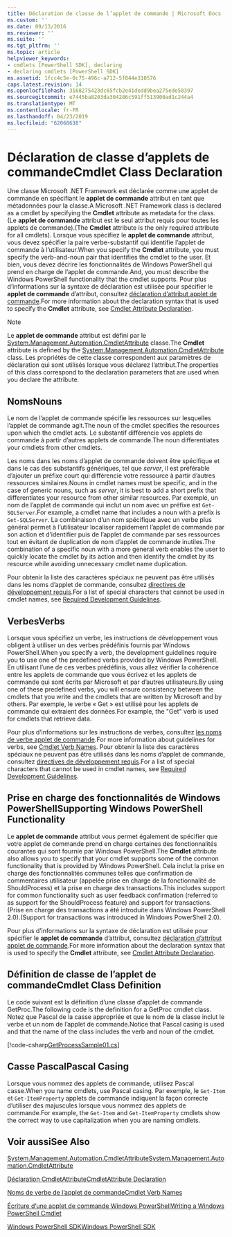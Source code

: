```yaml
---
title: Déclaration de classe de l’applet de commande | Microsoft Docs
ms.custom: ''
ms.date: 09/13/2016
ms.reviewer: ''
ms.suite: ''
ms.tgt_pltfrm: ''
ms.topic: article
helpviewer_keywords:
- cmdlets [PowerShell SDK], declaring
- declaring cmdlets [PowerShell SDK]
ms.assetid: 1fcc4c5e-0c75-496c-a712-5f844e310576
caps.latest.revision: 14
ms.openlocfilehash: 3168275423dc65fcb2e41dedd9bea275ede58397
ms.sourcegitcommit: e7445ba8203da304286c591ff513900ad1c244a4
ms.translationtype: MT
ms.contentlocale: fr-FR
ms.lasthandoff: 04/23/2019
ms.locfileid: "62068638"
---
```

# <a name="cmdlet-class-declaration"></a><span data-ttu-id="99995-102">Déclaration de classe d’applets de commande</span><span class="sxs-lookup"><span data-stu-id="99995-102">Cmdlet Class Declaration</span></span>

<span data-ttu-id="99995-103">Une classe Microsoft .NET Framework est déclarée comme une applet de commande en spécifiant le **applet de commande** attribut en tant que métadonnées pour la classe.</span><span class="sxs-lookup"><span data-stu-id="99995-103">A Microsoft .NET Framework class is declared as a cmdlet by specifying the **Cmdlet** attribute as metadata for the class.</span></span> <span data-ttu-id="99995-104">(Le **applet de commande** attribut est le seul attribut requis pour toutes les applets de commande).</span><span class="sxs-lookup"><span data-stu-id="99995-104">(The **Cmdlet** attribute is the only required attribute for all cmdlets).</span></span> <span data-ttu-id="99995-105">Lorsque vous spécifiez le **applet de commande** attribut, vous devez spécifier la paire verbe-substantif qui identifie l’applet de commande à l’utilisateur.</span><span class="sxs-lookup"><span data-stu-id="99995-105">When you specify the **Cmdlet** attribute, you must specify the verb-and-noun pair that identifies the cmdlet to the user.</span></span> <span data-ttu-id="99995-106">Et bien, vous devez décrire les fonctionnalités de Windows PowerShell qui prend en charge de l’applet de commande.</span><span class="sxs-lookup"><span data-stu-id="99995-106">And, you must describe the Windows PowerShell functionality that the cmdlet supports.</span></span> <span data-ttu-id="99995-107">Pour plus d’informations sur la syntaxe de déclaration est utilisée pour spécifier le **applet de commande** d’attribut, consultez [déclaration d’attribut applet de commande](./cmdlet-attribute-declaration.md).</span><span class="sxs-lookup"><span data-stu-id="99995-107">For more information about the declaration syntax that is used to specify the **Cmdlet** attribute, see [Cmdlet Attribute Declaration](./cmdlet-attribute-declaration.md).</span></span>

> [!NOTE]
> <span data-ttu-id="99995-108">Le **applet de commande** attribut est défini par le [System.Management.Automation.CmdletAttribute](/dotnet/api/System.Management.Automation.CmdletAttribute) classe.</span><span class="sxs-lookup"><span data-stu-id="99995-108">The **Cmdlet** attribute is defined by the [System.Management.Automation.CmdletAttribute](/dotnet/api/System.Management.Automation.CmdletAttribute) class.</span></span> <span data-ttu-id="99995-109">Les propriétés de cette classe correspondent aux paramètres de déclaration qui sont utilisés lorsque vous déclarez l’attribut.</span><span class="sxs-lookup"><span data-stu-id="99995-109">The properties of this class correspond to the declaration parameters that are used when you declare the attribute.</span></span>

## <a name="nouns"></a><span data-ttu-id="99995-110">Noms</span><span class="sxs-lookup"><span data-stu-id="99995-110">Nouns</span></span>

<span data-ttu-id="99995-111">Le nom de l’applet de commande spécifie les ressources sur lesquelles l’applet de commande agit.</span><span class="sxs-lookup"><span data-stu-id="99995-111">The noun of the cmdlet specifies the resources upon which the cmdlet acts.</span></span> <span data-ttu-id="99995-112">Le substantif différencie vos applets de commande à partir d’autres applets de commande.</span><span class="sxs-lookup"><span data-stu-id="99995-112">The noun differentiates your cmdlets from other cmdlets.</span></span>

<span data-ttu-id="99995-113">Les noms dans les noms d’applet de commande doivent être spécifique et dans le cas des substantifs génériques, tel que *server*, il est préférable d’ajouter un préfixe court qui différencie votre ressource à partir d’autres ressources similaires.</span><span class="sxs-lookup"><span data-stu-id="99995-113">Nouns in cmdlet names must be specific, and in the case of generic nouns, such as *server*, it is best to add a short prefix that differentiates your resource from other similar resources.</span></span> <span data-ttu-id="99995-114">Par exemple, un nom de l’applet de commande qui inclut un nom avec un préfixe est `Get-SQLServer`.</span><span class="sxs-lookup"><span data-stu-id="99995-114">For example, a cmdlet name that includes a noun with a prefix is `Get-SQLServer`.</span></span> <span data-ttu-id="99995-115">La combinaison d’un nom spécifique avec un verbe plus général permet à l’utilisateur localiser rapidement l’applet de commande par son action et d’identifier puis de l’applet de commande par ses ressources tout en évitant de duplication de nom d’applet de commande inutiles.</span><span class="sxs-lookup"><span data-stu-id="99995-115">The combination of a specific noun with a more general verb enables the user to quickly locate the cmdlet by its action and then identify the cmdlet by its resource while avoiding unnecessary cmdlet name duplication.</span></span>

<span data-ttu-id="99995-116">Pour obtenir la liste des caractères spéciaux ne peuvent pas être utilisés dans les noms d’applet de commande, consultez [directives de développement requis](./required-development-guidelines.md).</span><span class="sxs-lookup"><span data-stu-id="99995-116">For a list of special characters that cannot be used in cmdlet names, see [Required Development Guidelines](./required-development-guidelines.md).</span></span>

## <a name="verbs"></a><span data-ttu-id="99995-117">Verbes</span><span class="sxs-lookup"><span data-stu-id="99995-117">Verbs</span></span>

<span data-ttu-id="99995-118">Lorsque vous spécifiez un verbe, les instructions de développement vous obligent à utiliser un des verbes prédéfinis fournis par Windows PowerShell.</span><span class="sxs-lookup"><span data-stu-id="99995-118">When you specify a verb, the development guidelines require you to use one of the predefined verbs provided by Windows PowerShell.</span></span> <span data-ttu-id="99995-119">En utilisant l’une de ces verbes prédéfinis, vous allez vérifier la cohérence entre les applets de commande que vous écrivez et les applets de commande qui sont écrits par Microsoft et par d’autres utilisateurs.</span><span class="sxs-lookup"><span data-stu-id="99995-119">By using one of these predefined verbs, you will ensure consistency between the cmdlets that you write and the cmdlets that are written by Microsoft and by others.</span></span> <span data-ttu-id="99995-120">Par exemple, le verbe « Get » est utilisé pour les applets de commande qui extraient des données.</span><span class="sxs-lookup"><span data-stu-id="99995-120">For example, the "Get" verb is used for cmdlets that retrieve data.</span></span>

<span data-ttu-id="99995-121">Pour plus d’informations sur les instructions de verbes, consultez [les noms de verbe applet de commande](./approved-verbs-for-windows-powershell-commands.md).</span><span class="sxs-lookup"><span data-stu-id="99995-121">For more information about guidelines for verbs, see [Cmdlet Verb Names](./approved-verbs-for-windows-powershell-commands.md).</span></span> <span data-ttu-id="99995-122">Pour obtenir la liste des caractères spéciaux ne peuvent pas être utilisés dans les noms d’applet de commande, consultez [directives de développement requis](./required-development-guidelines.md).</span><span class="sxs-lookup"><span data-stu-id="99995-122">For a list of special characters that cannot be used in cmdlet names, see [Required Development Guidelines](./required-development-guidelines.md).</span></span>

## <a name="supporting-windows-powershell-functionality"></a><span data-ttu-id="99995-123">Prise en charge des fonctionnalités de Windows PowerShell</span><span class="sxs-lookup"><span data-stu-id="99995-123">Supporting Windows PowerShell Functionality</span></span>

<span data-ttu-id="99995-124">Le **applet de commande** attribut vous permet également de spécifier que votre applet de commande prend en charge certaines des fonctionnalités courantes qui sont fournie par Windows PowerShell.</span><span class="sxs-lookup"><span data-stu-id="99995-124">The **Cmdlet** attribute also allows you to specify that your cmdlet supports some of the common functionality that is provided by Windows PowerShell.</span></span> <span data-ttu-id="99995-125">Cela inclut la prise en charge des fonctionnalités communes telles que confirmation de commentaires utilisateur (appelée prise en charge de la fonctionnalité de ShouldProcess) et la prise en charge des transactions.</span><span class="sxs-lookup"><span data-stu-id="99995-125">This includes support for common functionality such as user feedback confirmation (referred to as support for the ShouldProcess feature) and support for transactions.</span></span> <span data-ttu-id="99995-126">(Prise en charge des transactions a été introduite dans Windows PowerShell 2.0).</span><span class="sxs-lookup"><span data-stu-id="99995-126">(Support for transactions was introduced in Windows PowerShell 2.0).</span></span>

<span data-ttu-id="99995-127">Pour plus d’informations sur la syntaxe de déclaration est utilisée pour spécifier le **applet de commande** d’attribut, consultez [déclaration d’attribut applet de commande](./cmdlet-attribute-declaration.md).</span><span class="sxs-lookup"><span data-stu-id="99995-127">For more information about the declaration syntax that is used to specify the **Cmdlet** attribute, see [Cmdlet Attribute Declaration](./cmdlet-attribute-declaration.md).</span></span>

## <a name="cmdlet-class-definition"></a><span data-ttu-id="99995-128">Définition de classe de l’applet de commande</span><span class="sxs-lookup"><span data-stu-id="99995-128">Cmdlet Class Definition</span></span>

<span data-ttu-id="99995-129">Le code suivant est la définition d’une classe d’applet de commande GetProc.</span><span class="sxs-lookup"><span data-stu-id="99995-129">The following code is the definition for a GetProc cmdlet class.</span></span> <span data-ttu-id="99995-130">Notez que Pascal de la casse appropriée et que le nom de la classe inclut le verbe et un nom de l’applet de commande.</span><span class="sxs-lookup"><span data-stu-id="99995-130">Notice that Pascal casing is used and that the name of the class includes the verb and noun of the cmdlet.</span></span>

[!code-csharp[GetProcessSample01.cs](../../powershell-sdk-samples/SDK-2.0/csharp/GetProcessSample01/GetProcessSample01.cs#L33-L34 "GetProcessSample01.cs")]

## <a name="pascal-casing"></a><span data-ttu-id="99995-131">Casse Pascal</span><span class="sxs-lookup"><span data-stu-id="99995-131">Pascal Casing</span></span>

<span data-ttu-id="99995-132">Lorsque vous nommez des applets de commande, utilisez Pascal casse.</span><span class="sxs-lookup"><span data-stu-id="99995-132">When you name cmdlets, use Pascal casing.</span></span> <span data-ttu-id="99995-133">Par exemple, le `Get-Item` et `Get-ItemProperty` applets de commande indiquent la façon correcte d’utiliser des majuscules lorsque vous nommez des applets de commande.</span><span class="sxs-lookup"><span data-stu-id="99995-133">For example, the `Get-Item` and `Get-ItemProperty` cmdlets show the correct way to use capitalization when you are naming cmdlets.</span></span>

## <a name="see-also"></a><span data-ttu-id="99995-134">Voir aussi</span><span class="sxs-lookup"><span data-stu-id="99995-134">See Also</span></span>

[<span data-ttu-id="99995-135">System.Management.Automation.CmdletAttribute</span><span class="sxs-lookup"><span data-stu-id="99995-135">System.Management.Automation.CmdletAttribute</span></span>](/dotnet/api/System.Management.Automation.CmdletAttribute)

[<span data-ttu-id="99995-136">Déclaration CmdletAttribute</span><span class="sxs-lookup"><span data-stu-id="99995-136">CmdletAttribute Declaration</span></span>](./cmdlet-attribute-declaration.md)

[<span data-ttu-id="99995-137">Noms de verbe de l’applet de commande</span><span class="sxs-lookup"><span data-stu-id="99995-137">Cmdlet Verb Names</span></span>](./approved-verbs-for-windows-powershell-commands.md)

[<span data-ttu-id="99995-138">Écriture d’une applet de commande Windows PowerShell</span><span class="sxs-lookup"><span data-stu-id="99995-138">Writing a Windows PowerShell Cmdlet</span></span>](./writing-a-windows-powershell-cmdlet.md)

[<span data-ttu-id="99995-139">Windows PowerShell SDK</span><span class="sxs-lookup"><span data-stu-id="99995-139">Windows PowerShell SDK</span></span>](../windows-powershell-reference.md)
